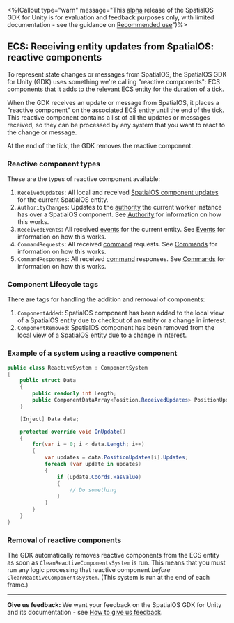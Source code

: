 <%(Callout type="warn" message="This [alpha](https://docs.improbable.io/reference/latest/shared/release-policy#maturity-stages) release of the SpatialOS GDK for Unity is for evaluation and feedback purposes only, with limited documentation - see the guidance on [Recommended use](https://github.com/spatialos/UnityGDK/blob/master/README.md#recommended-use)")%>


## ECS: Receiving entity updates from SpatialOS: reactive components

To represent state changes or messages from SpatialOS, the SpatialOS GDK for Unity (GDK) uses something we're calling "reactive components": ECS components that it adds to the relevant ECS entity for the duration of a tick.

When the GDK receives an update or message from SpatialOS, it places a "reactive component" on the associated ECS entity until the end of the tick. This reactive component contains a list of all the updates or messages received, so they can be processed by any system that you want to react to the change or message.

At the end of the tick, the GDK removes the reactive component.

### Reactive component types

These are the types of reactive component available:

1. `ReceivedUpdates`:  All local and received [SpatialOS component updates](https://docs.improbable.io/reference/latest/shared/design/operations#component-related-operations) for the current SpatialOS entity.
2. `AuthorityChanges`: Updates to the [authority](https://docs.improbable.io/reference/13.2/shared/design/understanding-access#understanding-read-and-write-access-authority) the current worker instance has over a SpatialOS component. See [Authority]({{urlRoot}}/content/ecs/authority.md) for information on how this works.
3. `ReceivedEvents`: All received [events](https://docs.improbable.io/reference/latest/shared/design/object-interaction#events) for the current entity. See [Events]({{urlRoot}}/content/ecs/events.md) for information on how this works.
4. `CommandRequests`: All received [command](https://docs.improbable.io/reference/latest/shared/design/commands) requests. See [Commands]({{urlRoot}}/content/ecs/commands) for information on how this works.
5. `CommandResponses`: All received [command](https://docs.improbable.io/reference/latest/shared/design/commands) responses. See [Commands]({{urlRoot}}/content/ecs/commands) for information on how this works.

### Component Lifecycle tags

There are tags for handling the addition and removal of components:

1. `ComponentAdded`: SpatialOS component has been added to the local view of a SpatialOS entity due to checkout of an entity or a change in interest.
2. `ComponentRemoved`: SpatialOS component has been removed from the local view of a SpatialOS entity due to a change in interest.

### Example of a system using a reactive component

```csharp
public class ReactiveSystem : ComponentSystem
{
    public struct Data
    {
        public readonly int Length;
        public ComponentDataArray<Position.ReceivedUpdates> PositionUpdates;
    }

    [Inject] Data data;

    protected override void OnUpdate()
    {
        for(var i = 0; i < data.Length; i++)
        {
            var updates = data.PositionUpdates[i].Updates;
            foreach (var update in updates)
            {
                if (update.Coords.HasValue)
                {
                    // Do something
                }
            }            
        }
    }
}
```

### Removal of reactive components

The GDK automatically removes reactive components from the ECS entity as soon as `CleanReactiveComponentsSystem` is run. This means that you must run any logic processing that reactive component _before_ `CleanReactiveComponentsSystem`. (This system is run at the end of each frame.)


----
**Give us feedback:** We want your feedback on the SpatialOS GDK for Unity and its documentation  - see [How to give us feedback](https://github.com/spatialos/UnityGDK/blob/master/README.md#give-us-feedback).
